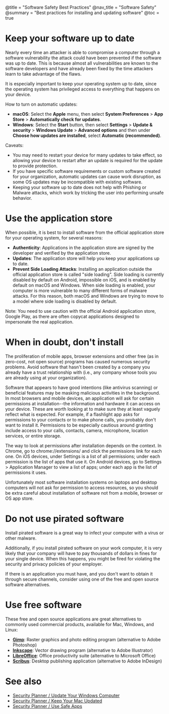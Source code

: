 @title = "Software Safety Best Practices"
@nav_title = "Software Safety"
@summary = "Best practices for installing and updating software"
@toc = true

# Keep your software up to date

Nearly every time an attacker is able to compromise a computer through a software vulnerability the attack could have been prevented if the software was up to date. This is because almost all vulnerabilities are known to the software developers and have already been fixed by the time attackers learn to take advantage of the flaws.

It is especially important to keep your operating system up to date, since the operating system has privileged access to everything that happens on your device.

How to turn on automatic updates:

* **macOS**: Select the **Apple** menu, then select **System Preferences** > **App Store** > **Automatically check for updates**.
* **Windows**: Select the **Start** button, then select **Settings** > **Update & security** > **Windows Update** > **Advanced options** and then under **Choose how updates are installed**, select **Automatic (recommended)**.

Caveats:

* You may need to restart your device for many updates to take effect, so allowing your device to restart after an update is required for the update to provide protection.
* If you have specific software requirements or custom software created for your organization, automatic updates can cause work disruption, as some OS updates may be incompatible with existing software.
* Keeping your software up to date does not help with Phishing or Malware attacks, which work by tricking the user into performing unsafe behavior.

# Use the application store

When possible, it is best to install software from the official application store for your operating system, for several reasons:

* **Authenticity**: Applications in the application store are signed by the developer and verified by the application store.
* **Updates**: The application store will help you keep your applications up to date.
* **Prevent Side Loading Attacks**: Installing an application outside the official application store is called "side loading". Side loading is currently disabled by default on Android, impossible on iOS, and is enabled by default on macOS and Windows. When side loading is enabled, your computer is more vulnerable to many different forms of malware attacks. For this reason, both macOS and Windows are trying to move to a model where side loading is disabled by default.

Note: You need to use caution with the official Android application store, Google Play, as there are often copycat applications designed to impersonate the real application.

# When in doubt, don't install

The proliferation of mobile apps, browser extensions and other free (as in zero-cost, not open source) programs has caused numerous security problems. Avoid software that hasn't been created by a company you already have a trust relationship with (i.e., any company whose tools you are already using at your organization).

Software that appears to have good intentions (like antivirus scanning) or beneficial features may be masking malicious activities in the background. In most browsers and mobile devices, an application will ask for certain permissions at installation--the information and hardware it can access on your device. These are worth looking at to make sure they at least vaguely reflect what is expected. For example, if a flashlight app asks for permissions to your contacts or to make phone calls, you probably don't want to install it. Permissions to be especially cautious around granting include access to your calls, contacts, camera, microphone, location services, or entire storage.

The way to look at permissions after installation depends on the context. In Chrome, go to chrome://extensions/ and click the permissions link for each one. On iOS devices, under Settings is a list of all permissions; under each permission is the list of apps that use it. On Android devices, go to Settings > Application Manager to view a list of apps; under each app is the list of permissions it uses.

Unfortunately most software installation systems on laptops and desktop computers will not ask for permission to access resources, so you should be extra careful about installation of software not from a mobile, browser or OS app store.

# Do not use pirated software

Install pirated software is a great way to infect your computer with a virus or other malware.

Additionally, if you install pirated software on your work computer, it is very likely that your company will have to pay thousands of dollars in fines for your single device. When this happens, you might be fired for violating the security and privacy policies of your employer.

If there is an application you must have, and you don't want to obtain it through secure channels, consider using one of the free and open source software alternatives.

# Use free software

These free and open source applications are great alternatives to commonly used commercial products, available for Mac, Windows, and Linux:

* **[Gimp](https://www.gimp.org/)**: Raster graphics and photo editing program (alternative to Adobe Photoshop)
* **[Inkscape](https://inkscape.org/en/)**: Vector drawing program (alternative to Adobe Illustrator)
* **[LibreOffice](https://www.libreoffice.org/)**: Office productivity suite (alternative to Microsoft Office)
* **[Scribus](https://www.scribus.net)**: Desktop publishing application (alternative to Adobe InDesign)

# See also

* [Security Planner / Update Your Windows Computer](https://securityplanner.org/#/tool/update-your-windows-computer)
* [Security Planner / Keep Your Mac Updated](https://securityplanner.org/#/tool/keep-your-mac-updated)
* [Security Planner / Use Safe Apps](https://securityplanner.org/#/tool/use-safe-apps)
